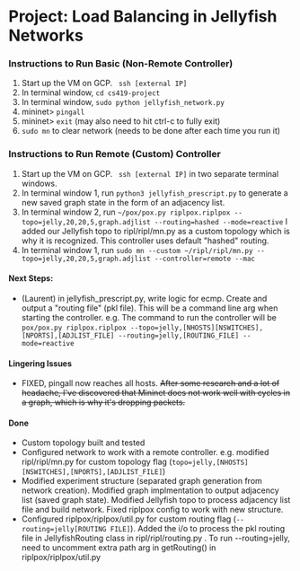# Project: Load Balancing in Jellyfish Networks

### Instructions to Run Basic (Non-Remote Controller)
1. Start up the VM on GCP. ``` ssh [external IP]```
2. In terminal window, ``` cd cs419-project ```
3. In terminal window, ``` sudo python jellyfish_network.py ```
4. mininet> ``` pingall ```
5. mininet> ``` exit ``` (may also need to hit ctrl-c to fully exit)
6. ``` sudo mn ``` to clear network (needs to be done after each time you run it)

### Instructions to Run Remote (Custom) Controller
1. Start up the VM on GCP. ``` ssh [external IP]``` in two separate terminal windows.
2. In terminal window 1, run ``` python3 jellyfish_prescript.py ``` to generate a new saved graph state in the form of an adjacency list.
2. In terminal window 2, run ``` ~/pox/pox.py riplpox.riplpox --topo=jelly,20,20,5,graph.adjlist --routing=hashed --mode=reactive ``` I added our Jellyfish topo to ripl/ripl/mn.py as a custom topology which is why it is recognized. This controller uses default "hashed" routing.
3. In terminal window 1, run ``` sudo mn --custom ~/ripl/ripl/mn.py --topo=jelly,20,20,5,graph.adjlist --controller=remote --mac ```

#### Next Steps:
- (Laurent) in jellyfish_prescript.py, write logic for ecmp. Create and output a "routing file" (pkl file). This will be a command line arg when starting the controller. e.g. The command to run the controller will be ```pox/pox.py riplpox.riplpox --topo=jelly,[NHOSTS][NSWITCHES],[NPORTS],[ADJLIST_FILE] --routing=jelly,[ROUTING_FILE] --mode=reactive ```

#### Lingering Issues
- FIXED, pingall now reaches all hosts. ~~After some research and a lot of headache, I've discovered that Mininet does not work well with cycles in a graph, which is why it's dropping packets.~~

#### Done
- Custom topology built and tested
- Configured network to work with a remote controller. e.g. modified ripl/ripl/mn.py for custom topology flag (``` topo=jelly,[NHOSTS][NSWITCHES],[NPORTS],[ADJLIST_FILE] ```)
- Modified experiment structure (separated graph generation from network creation). Modified graph implmentation to output adjacency list (saved graph state). Modified Jellyfish topo to process adjacency list file and build network. Fixed riplpox config to work with new structure.
- Configured riplpox/riplpox/util.py for custom routing flag (```--routing=jelly[ROUTING FILE]```). Added the i/o to process the pkl routing file in JellyfishRouting class in ripl/ripl/routing.py . To run --routing=jelly, need to uncomment extra path arg in getRouting() in riplpox/riplpox/util.py
